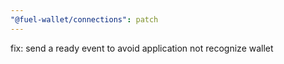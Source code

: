 ```yaml
---
"@fuel-wallet/connections": patch
---
```


fix: send a ready event to avoid application not recognize wallet
